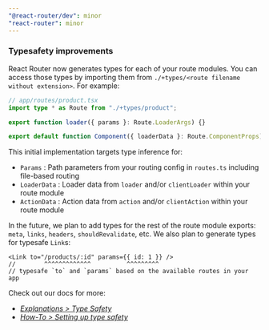 ```yaml
---
"@react-router/dev": minor
"react-router": minor
---
```


### Typesafety improvements

React Router now generates types for each of your route modules.
You can access those types by importing them from `./+types/<route filename without extension>`.
For example:

```ts
// app/routes/product.tsx
import type * as Route from "./+types/product";

export function loader({ params }: Route.LoaderArgs) {}

export default function Component({ loaderData }: Route.ComponentProps) {}
```

This initial implementation targets type inference for:

- `Params` : Path parameters from your routing config in `routes.ts` including file-based routing
- `LoaderData` : Loader data from `loader` and/or `clientLoader` within your route module
- `ActionData` : Action data from `action` and/or `clientAction` within your route module

In the future, we plan to add types for the rest of the route module exports: `meta`, `links`, `headers`, `shouldRevalidate`, etc.
We also plan to generate types for typesafe `Link`s:

```tsx
<Link to="/products/:id" params={{ id: 1 }} />
//        ^^^^^^^^^^^^^          ^^^^^^^^^
// typesafe `to` and `params` based on the available routes in your app
```

Check out our docs for more:

- [_Explanations > Type Safety_](https://reactrouter.com/dev/guides/explanation/type-safety)
- [_How-To > Setting up type safety_](https://reactrouter.com/dev/guides/how-to/setting-up-type-safety)
